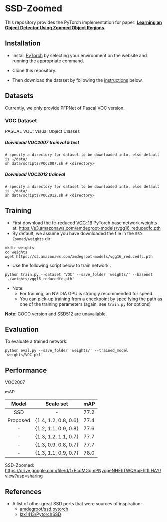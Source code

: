 # SSD-Zoomed
This repository provides the PyTorch implementation for paper: [**Learning an Object Detector Using Zoomed Object Regions**](https://ieeexplore.ieee.org/abstract/document/8706381). 



## Installation
- Install [PyTorch](http://pytorch.org/) by selecting your environment on the website and running the appropriate command.

- Clone this repository.

- Then download the dataset by following the [instructions](#datasets) below.



## Datasets

Currently, we only provide PFPNet of Pascal VOC version. 

### VOC Dataset

PASCAL VOC: Visual Object Classes

##### Download VOC2007 trainval & test

```
# specify a directory for dataset to be downloaded into, else default is ~/data/
sh data/scripts/VOC2007.sh # <directory>
```

##### Download VOC2012 trainval

```
# specify a directory for dataset to be downloaded into, else default is ~/data/
sh data/scripts/VOC2012.sh # <directory>
```



## Training

- First download the fc-reduced [VGG-16](https://arxiv.org/abs/1409.1556) PyTorch base network weights at: https://s3.amazonaws.com/amdegroot-models/vgg16_reducedfc.pth
- By default, we assume you have downloaded the file in the `SSD-Zoomed/weights` dir:

```
mkdir weights
cd weights
wget https://s3.amazonaws.com/amdegroot-models/vgg16_reducedfc.pth
```

- Use the  following script below to train network .

```
python train.py --dataset 'VOC' --save_folder 'weights/' --basenet './weights/vgg16_reducedfc.pth'
```

- Note:
  - For training, an NVIDIA GPU is strongly recommended for speed.
  - You can pick-up training from a checkpoint by specifying the path as one of the training parameters (again, see `train.py` for options)

**Note**: COCO version and SSD512 are unavailable.

## Evaluation

To evaluate a trained network:

```
python eval.py --save_folder 'weights/' --trained_model 'weights/VOC.pkl'
```



## Performance

VOC2007

mAP

| Model | Scale set | mAP |
| :-----: | :-----------: | --------------- |
| SSD | - | 77.2 |
| Proposed | {1.4, 1.2, 0.8, 0.6} | 77.4 |
| - | {1.2, 1.1, 0.9, 0.8} | 77.6 |
| - | {1.3, 1.2, 1.1, 0.7} | 77.7 |
| - | {1.3, 0.9, 0.8, 0.7} | 77.7 |
| - | {1.3, 1.1, 0.9, 0.7} | 78.0 |

SSD-Zoomed: https://drive.google.com/file/d/1xEcdMGgmPNyopeNHEhTWQAbjFhl1LHAY/view?usp=sharing

## References

- A list of other great SSD ports that were sources of inspiration:
  - [amdegroot/ssd.pytorch](https://github.com/amdegroot/ssd.pytorch)
  - [lzx1413/PytorchSSD](https://github.com/lzx1413/PytorchSSD)

